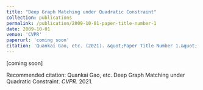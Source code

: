 ```yaml
---
title: "Deep Graph Matching under Quadratic Constraint"
collection: publications
permalink: /publication/2009-10-01-paper-title-number-1
date: 2009-10-01
venue: 'CVPR'
paperurl: 'coming soon'
citation: 'Quankai Gao, etc. (2021). &quot;Paper Title Number 1.&quot; <i>CVPR 2021</i>. 1(1).'
---
```


[coming soon]

Recommended citation: Quankai Gao, etc. Deep Graph Matching under Quadratic Constraint. <i>CVPR</i>. 2021.
